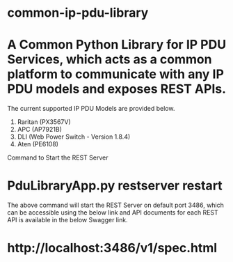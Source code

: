 # common-ip-pdu-library
# A Common Python Library for IP PDU Services, which acts as a common platform to communicate with any IP PDU models and exposes REST APIs.

The current supported IP PDU Models are provided below.
1. Raritan (PX3567V)
2. APC (AP7921B)
3. DLI (Web Power Switch - Version 1.8.4)
4. Aten (PE6108) 

Command to Start the REST Server
# PduLibraryApp.py restserver restart

The above command will start the REST Server on default port 3486, which can be accessible using the below link and API documents for each REST API is available in the below Swagger link.
# http://localhost:3486/v1/spec.html
